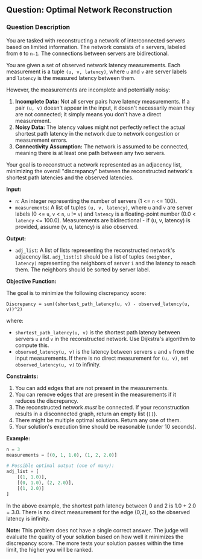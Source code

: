## Question: Optimal Network Reconstruction

### Question Description

You are tasked with reconstructing a network of interconnected servers based on limited information. The network consists of `n` servers, labeled from `0` to `n-1`. The connections between servers are bidirectional.

You are given a set of observed network latency measurements. Each measurement is a tuple `(u, v, latency)`, where `u` and `v` are server labels and `latency` is the measured latency between them.

However, the measurements are incomplete and potentially noisy:

1.  **Incomplete Data:** Not all server pairs have latency measurements. If a pair `(u, v)` doesn't appear in the input, it doesn't necessarily mean they are not connected; it simply means you don't have a direct measurement.
2.  **Noisy Data:** The latency values might not perfectly reflect the actual shortest path latency in the network due to network congestion or measurement errors.
3.  **Connectivity Assumption:** The network is assumed to be connected, meaning there is at least one path between any two servers.

Your goal is to reconstruct a network represented as an adjacency list, minimizing the overall "discrepancy" between the reconstructed network's shortest path latencies and the observed latencies.

**Input:**

*   `n`: An integer representing the number of servers (1 <= `n` <= 100).
*   `measurements`: A list of tuples `(u, v, latency)`, where `u` and `v` are server labels (0 <= `u`, `v` < `n`, `u` != `v`) and `latency` is a floating-point number (0.0 < `latency` <= 100.0). Measurements are bidirectional - if (u, v, latency) is provided, assume (v, u, latency) is also observed.

**Output:**

*   `adj_list`: A list of lists representing the reconstructed network's adjacency list. `adj_list[i]` should be a list of tuples `(neighbor, latency)` representing the neighbors of server `i` and the latency to reach them. The neighbors should be sorted by server label.

**Objective Function:**

The goal is to minimize the following discrepancy score:

`Discrepancy = sum((shortest_path_latency(u, v) - observed_latency(u, v))^2)`

where:

*   `shortest_path_latency(u, v)` is the shortest path latency between servers `u` and `v` in the reconstructed network. Use Dijkstra's algorithm to compute this.
*   `observed_latency(u, v)` is the latency between servers `u` and `v` from the input measurements. If there is no direct measurement for `(u, v)`, set `observed_latency(u, v)` to infinity.

**Constraints:**

1.  You can add edges that are not present in the measurements.
2.  You can remove edges that are present in the measurements if it reduces the discrepancy.
3.  The reconstructed network *must* be connected. If your reconstruction results in a disconnected graph, return an empty list (`[]`).
4.  There might be multiple optimal solutions. Return any one of them.
5.  Your solution's execution time should be reasonable (under 10 seconds).

**Example:**

```python
n = 3
measurements = [(0, 1, 1.0), (1, 2, 2.0)]

# Possible optimal output (one of many):
adj_list = [
    [(1, 1.0)],
    [(0, 1.0), (2, 2.0)],
    [(1, 2.0)]
]
```

In the above example, the shortest path latency between 0 and 2 is 1.0 + 2.0 = 3.0. There is no direct measurement for the edge (0,2), so the observed latency is infinity.

**Note:** This problem does not have a single correct answer. The judge will evaluate the quality of your solution based on how well it minimizes the discrepancy score. The more tests your solution passes within the time limit, the higher you will be ranked.
